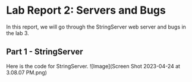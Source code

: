 # Lab Report 2: Servers and Bugs

In this report, we will go through the StringServer web server and bugs in the lab 3. 

## Part 1 - StringServer

Here is the code for StringServer.
![Image](Screen Shot 2023-04-24 at 3.08.07 PM.png)



